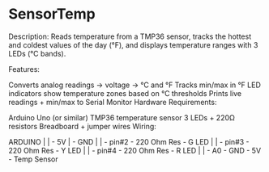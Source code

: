# SensorTemp

Description:
Reads temperature from a TMP36 sensor, tracks the hottest and coldest values of the day (°F), and displays temperature ranges with 3 LEDs (°C bands).

Features:

Converts analog readings → voltage → °C and °F
Tracks min/max in °F
LED indicators show temperature zones based on °C thresholds
Prints live readings + min/max to Serial Monitor
Hardware Requirements:

Arduino Uno (or similar)
TMP36 temperature sensor
3 LEDs + 220Ω resistors
Breadboard + jumper wires
Wiring:

ARDUINO | | - 5V | - GND | | - pin#2 - 220 Ohm Res - G LED | | - pin#3 - 220 Ohm Res - Y LED | | - pin#4 - 220 Ohm Res - R LED | | - A0 - GND - 5V - Temp Sensor
